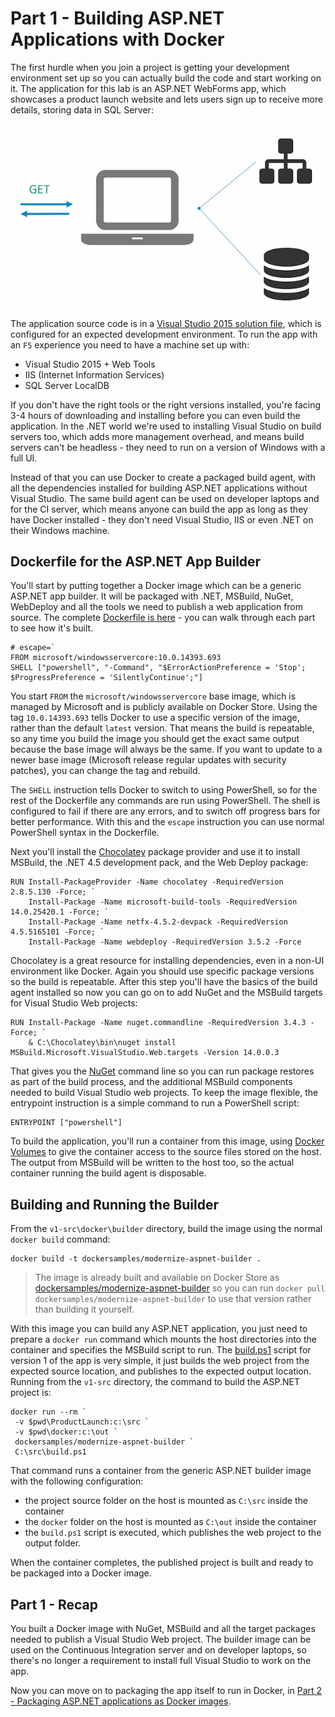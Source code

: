 
# Part 1 - Building ASP.NET Applications with Docker

The first hurdle when you join a project is getting your development environment set up so you can actually build the code and start working on it. The application for this lab is an ASP.NET WebForms app, which showcases a product launch website and lets users sign up to receive more details, storing data in SQL Server:

![v1 architecture](img/v1-arch.png)

The application source code is in a [Visual Studio 2015 solution file](v1-src/ProductLaunch/ProductLaunch.sln), which is configured for an expected development environment. To run the app with an `F5` experience you need to have a machine set up with:

- Visual Studio 2015 + Web Tools
- IIS (Internet Information Services)
- SQL Server LocalDB

If you don't have the right tools or the right versions installed, you're facing 3-4 hours of downloading and installing before you can even build the application. In the .NET world we're used to installing Visual Studio on build servers too, which adds more management overhead, and means build servers can't be headless - they need to run on a version of Windows with a full UI.

Instead of that you can use Docker to create a packaged build agent, with all the dependencies installed for building ASP.NET applications without Visual Studio. The same build agent can be used on developer laptops and for the CI server, which means anyone can build the app as long as they have Docker installed - they don't need Visual Studio, IIS or even .NET on their Windows machine.


## Dockerfile for the ASP.NET App Builder

You'll start by putting together a Docker image which can be a generic ASP.NET app builder. It will be packaged with .NET, MSBuild, NuGet, WebDeploy and all the tools we need to publish a web application from source. The complete [Dockerfile is here](v1-src/docker/builder/Dockerfile) - you can walk through each part to see how it's built.

```
# escape=`
FROM microsoft/windowsservercore:10.0.14393.693
SHELL ["powershell", "-Command", "$ErrorActionPreference = 'Stop'; $ProgressPreference = 'SilentlyContinue';"]
```

You start `FROM` the `microsoft/windowsservercore` base image, which is managed by Microsoft and is publicly available on Docker Store. Using the tag `10.0.14393.693` tells Docker to use a specific version of the image, rather than the default `latest` version. That means the build is repeatable, so any time you build the image you should get the exact same output because the base image will always be the same. If you want to update to a newer base image (Microsoft release regular updates with security patches), you can change the tag and rebuild.

The `SHELL` instruction tells Docker to switch to using PowerShell, so for the rest of the Dockerfile any commands are run using PowerShell. The shell is configured to fail if there are any errors, and to switch off progress bars for better performance. With this and the `escape` instruction you can use normal PowerShell syntax in the Dockerfile.

Next you'll install the [Chocolatey](https://chocolatey.org/) package provider and use it to install MSBuild, the .NET 4.5 development pack, and the Web Deploy package:

```
RUN Install-PackageProvider -Name chocolatey -RequiredVersion 2.8.5.130 -Force; `
    Install-Package -Name microsoft-build-tools -RequiredVersion 14.0.25420.1 -Force; `
    Install-Package -Name netfx-4.5.2-devpack -RequiredVersion 4.5.5165101 -Force; `
    Install-Package -Name webdeploy -RequiredVersion 3.5.2 -Force
```

Chocolatey is a great resource for installing dependencies, even in a non-UI environment like Docker. Again you should use specific package versions so the build is repeatable. After this step you'll have the basics of the build agent installed so now you can go on to add NuGet and the MSBuild targets for Visual Studio Web projects:

```
RUN Install-Package -Name nuget.commandline -RequiredVersion 3.4.3 -Force; `
    & C:\Chocolatey\bin\nuget install MSBuild.Microsoft.VisualStudio.Web.targets -Version 14.0.0.3
```

That gives you the [NuGet](https://www.nuget.org/) command line so you can run package restores as part of the build process, and the additional MSBuild components needed to build Visual Studio web projects. To keep the image flexible, the entrypoint instruction is a simple command to run a PowerShell script:

```
ENTRYPOINT ["powershell"]
```

To build the application, you'll run a container from this image, using [Docker Volumes](https://docs.docker.com/engine/tutorials/dockervolumes/#/mount-a-host-directory-as-a-data-volume) to give the container access to the source files stored on the host. The output from MSBuild will be written to the host too, so the actual container running the build agent is disposable.


## Building and Running the Builder

From the `v1-src\docker\builder` directory, build the image using the normal `docker build` command:

```
docker build -t dockersamples/modernize-aspnet-builder .
```

> The image is already built and available on Docker Store as [dockersamples/modernize-aspnet-builder](https://store.docker.com/community/images/dockersamples/modernize-aspnet-builder) so you can run `docker pull dockersamples/modernize-aspnet-builder` to use that version rather than building it yourself.

With this image you can build any ASP.NET application, you just need to prepare a `docker run` command which mounts the host directories into the container and specifies the MSBuild script to run. The [build.ps1](v1-src/ProductLaunch/build.ps1) script for version 1 of the app is very simple, it just builds the web project from the expected source location, and publishes to the expected output location. Running from the `v1-src` directory, the command to build the ASP.NET project is:

```
docker run --rm `
 -v $pwd\ProductLaunch:c:\src `
 -v $pwd\docker:c:\out `
 dockersamples/modernize-aspnet-builder `
 C:\src\build.ps1 
```

That command runs a container from the generic ASP.NET builder image with the following configuration:

- the project source folder on the host is mounted as `C:\src` inside the container
- the `docker` folder on the host is mounted as `C:\out` inside the container
- the `build.ps1` script is executed, which publishes the web project to the output folder.

When the container completes, the published project is built and ready to be packaged into a Docker image.

## Part 1 - Recap

You built a Docker image with NuGet, MSBuild and all the target packages needed to publish a Visual Studio Web project. The builder image can be used on the Continuous Integration server and on developer laptops, so there's no longer a requirement to install full Visual Studio to work on the app.

Now you can move on to packaging the app itself to run in Docker, in [Part 2 - Packaging ASP.NET applications as Docker images](part-2.md).
